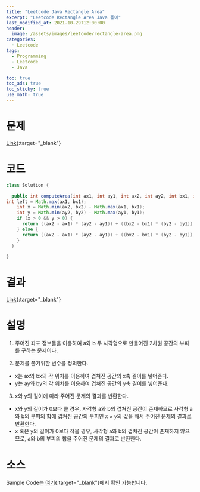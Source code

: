 ```yaml
---
title: "Leetcode Java Rectangle Area"
excerpt: "Leetcode Rectangle Area Java 풀이"
last_modified_at: 2021-10-29T12:00:00
header:
  image: /assets/images/leetcode/rectangle-area.png
categories:
  - Leetcode
tags:
  - Programming
  - Leetcode
  - Java

toc: true
toc_ads: true
toc_sticky: true
use_math: true
---
```

# 문제
[Link](https://leetcode.com/problems/rectangle-area/){:target="_blank"}

# 코드
```java
class Solution {

  public int computeArea(int ax1, int ay1, int ax2, int ay2, int bx1, int by1, int bx2, int by2) {
int left = Math.max(ax1, bx1);
    int x = Math.min(ax2, bx2) - Math.max(ax1, bx1);
    int y = Math.min(ay2, by2) - Math.max(ay1, by1);
    if (x > 0 && y > 0) {
      return ((ax2 - ax1) * (ay2 - ay1)) + ((bx2 - bx1) * (by2 - by1)) - (x * y);
    } else {
      return ((ax2 - ax1) * (ay2 - ay1)) + ((bx2 - bx1) * (by2 - by1));
    }
  }

}
```

# 결과
[Link](https://leetcode.com/submissions/detail/578779691/){:target="_blank"}

# 설명
1. 주어진 좌표 정보들을 이용하여 a와 b 두 사각형으로 만들어진 2차원 공간의 부피를 구하는 문제이다.

2. 문제를 풀기위한 변수를 정의한다.
- x는 ax와 bx의 각 위치를 이용하여 겹쳐진 공간의 x축 길이를 넣어준다.
- y는 ay와 by의 각 위치를 이용하여 겹쳐진 공간의 y축 길이를 넣어준다.

3. x와 y의 길이에 따라 주어진 문제의 결과를 반환한다.
- x와 y의 길이가 0보다 클 경우, 사각형 a와 b의 겹쳐진 공간이 존재하므로 사각형 a와 b의 부피의 합에 겹쳐진 공간의 부피인 $x \times y$의 값을 빼서 주어진 문제의 결과로 반환한다.
- x 혹은 y의 길이가 0보다 작을 경우, 사각형 a와 b의 겹쳐진 공간이 존재하지 않으므로, a와 b의 부피의 합을 주어진 문제의 결과로 반환한다.

# 소스
Sample Code는 [여기](https://github.com/GracefulSoul/leetcode/blob/master/src/main/java/gracefulsoul/problems/RectangleArea.java){:target="_blank"}에서 확인 가능합니다.